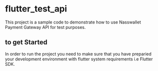 # flutter_test_api

This project is a sample code to demonstrate how to use Nasswallet Payment Gateway API for test purposes.

## to get Started
In order to run the project you need to make sure that you have preparied your development environment with flutter system requirements i.e Flutter SDK.
